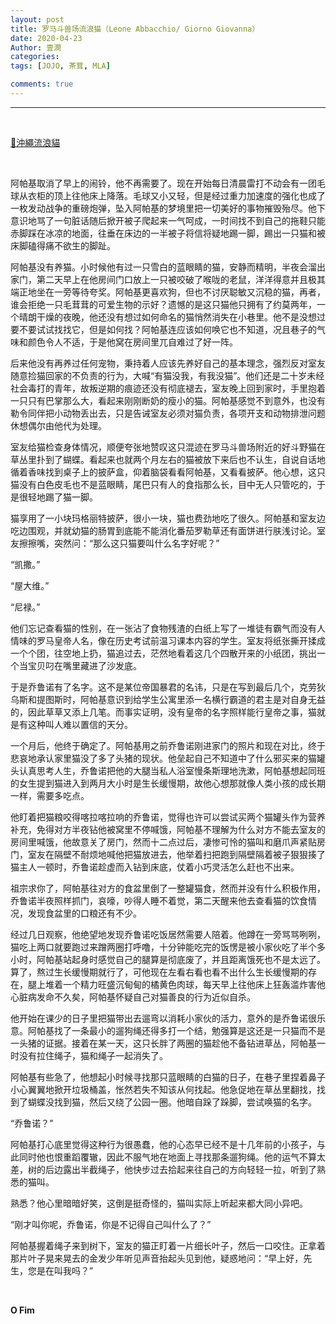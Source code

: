 ```yaml
---
layout: post
title: 罗马斗兽场流浪猫（Leone Abbacchio/ Giorno Giovanna）
date: 2020-04-23
Author: 壹澗
categories: 
tags: [JOJO, 茶茸, MLA]

comments: true
--- 
```


***

<br/>

[🎵沖繩流浪貓](https://www.youtube.com/watch?v=8XcIartGw2o "沖繩流浪貓")

<br/>

阿帕基取消了早上的闹铃，他不再需要了。现在开始每日清晨雷打不动会有一团毛球从衣柜的顶上往他床上降落。毛球又小又轻，但是经过重力加速度的强化也成了一枚发动战争的重磅炮弹，坠入阿帕基的梦境里把一切美好的事物摧毁殆尽。他下意识地骂了一句脏话随后掀开被子爬起来一气呵成，一时间找不到自己的拖鞋只能赤脚踩在冰凉的地面，往垂在床边的一半被子将信将疑地踢一脚，踢出一只猫和被床脚磕得痛不欲生的脚趾。

阿帕基没有养猫。小时候他有过一只雪白的蓝眼睛的猫，安静而精明，半夜会溜出家门，第二天早上在他房间门口放上一只被咬破了喉咙的老鼠，洋洋得意并且极其端正地坐在一旁等待夸奖。阿帕基更喜欢狗，但也不讨厌聪敏又沉稳的猫，再者，谁会拒绝一只毛茸茸的可爱生物的示好？遗憾的是这只猫他只拥有了约莫两年，一个晴朗干燥的夜晚，他还没有想过如何命名的猫悄然消失在小巷里。他不是没想过要不要试试找找它，但是如何找？阿帕基连应该如何唤它也不知道，况且巷子的气味和颜色令人不适，于是他窝在房间里兀自难过了好一阵。

后来他没有再养过任何宠物，秉持着人应该先养好自己的基本理念，强烈反对室友随意捡猫回家的不负责的行为，大喊“有猫没我，有我没猫”。他们还是二十岁未经社会毒打的青年，故叛逆期的痕迹还没有彻底褪去，室友晚上回到家时，手里抱着一只只有巴掌那么大，看起来刚刚断奶的瘦小的猫。阿帕基感觉不到意外，也没有勒令同伴把小动物丢出去，只是告诫室友必须对猫负责，各项开支和动物排泄问题休想偶尔由他代为处理。

室友给猫检查身体情况，顺便夸张地赞叹这只混迹在罗马斗兽场附近的好斗野猫在草丛里扑到了蝴蝶。看起来也就两个月左右的猫被放下来后也不认生，自说自话地循着香味找到桌子上的披萨盒，仰着脑袋看看阿帕基，又看看披萨。他心想，这只猫没有白色皮毛也不是蓝眼睛，尾巴只有人的食指那么长，目中无人只管吃的，于是很轻地踢了猫一脚。

猫享用了一小块玛格丽特披萨，很小一块，猫也费劲地吃了很久。阿帕基和室友边吃边围观，并就幼猫的肠胃到底能不能消化番茄罗勒草还有面饼进行肤浅讨论。室友擦擦嘴，突然问：“那么这只猫要叫什么名字好呢？”

“凯撒。”

“屋大维。”

“尼禄。”

他们忘记查看猫的性别，在一张沾了食物残渣的白纸上写了一堆徒有霸气而没有人情味的罗马皇帝人名，像在历史考试前温习课本内容的学生。室友将纸张撕开揉成一个个团，往空地上扔，猫追过去，茫然地看着这几个四散开来的小纸团，挑出一个当宝贝叼在嘴里藏进了沙发底。

于是乔鲁诺有了名字。这不是某位帝国暴君的名讳，只是在写到最后几个，克劳狄乌斯和提图斯时，阿帕基意识到给学生公寓里添一名横行霸道的君主是对自身无益的，因此草草又添上几笔。而事实证明，没有皇帝的名字照样能行皇帝之事，猫就是有这种叫人难以置信的天分。

一个月后，他终于确定了。阿帕基用之前乔鲁诺刚进家门的照片和现在对比，终于悲哀地承认家里猫没了多了头猪的现状。他垒起自己不知道中了什么邪买来的猫罐头认真思考人生，乔鲁诺把他的大腿当私人浴室慢条斯理地洗漱，阿帕基想起同班的女生提到猫进入到两月大小时是生长缓慢期，故他心想那就像人类小孩的成长期一样，需要多吃点。

他盯着把猫粮咬得喀拉喀拉响的乔鲁诺，觉得也许可以尝试买两个猫罐头作为营养补充，免得对方半夜钻他被窝里不停喊饿，阿帕基不理解为什么对方不能去室友的房间里喊饿，他故意关了房门，然而十二点过后，凄惨可怜的猫叫和磨爪声紧贴房门，室友在隔壁不耐烦地喊他把猫放进去，他举着扫把跑到隔壁隔着被子狠狠揍了猫主人一顿时，乔鲁诺趁虚而入钻到床底，仗着小巧灵活怎么赶也不出来。

祖宗求你了，阿帕基往对方的食盆里倒了一整罐猫食，然而并没有什么积极作用，乔鲁诺半夜照样抓门，哀嚎，吵得人睡不着觉，第二天醒来他去查看猫的饮食情况，发现食盆里的口粮还有不少。

经过几日观察，他绝望地发现乔鲁诺吃饭居然需要人陪着。他蹲在一旁骂骂咧咧，猫吃上两口就要跑过来蹭两圈打呼噜，十分钟能吃完的饭愣是被小家伙吃了半个多小时，阿帕基站起身时感觉自己的腿算是彻底废了，并且距离饿死也不是太远了。算了，熬过生长缓慢期就行了，可他现在左看右看也看不出什么生长缓慢期的存在，腿上堆着一个精力旺盛沉甸甸的橘黄色肉球，每天早上往他床上狂轰滥炸害他心脏病发命不久矣，阿帕基怀疑自己对猫善良的行为近似自杀。

他开始在课少的日子里把猫带出去遛弯以消耗小家伙的活力，意外的是乔鲁诺很乐意。阿帕基找了一条最小的遛狗绳还得多打一个结，勉强算是这还是一只猫而不是一头猪的证据。接着在某一天，这只长胖了两圈的猫趁他不备钻进草丛，阿帕基一时没有拉住绳子，猫和绳子一起消失了。

阿帕基有些急了，他想起小时候寻找那只蓝眼睛的白猫的日子，在巷子里捏着鼻子小心翼翼地掀开垃圾桶盖，怅然若失不知该从何找起。他急促地在草丛里翻找，找到了蝴蝶没找到猫，然后又绕了公园一圈。他暗自跺了跺脚，尝试唤猫的名字。

“乔鲁诺？”

阿帕基打心底里觉得这种行为很愚蠢，他的心态早已经不是十几年前的小孩子，与此同时他也恨重蹈覆辙，因此不服气地在地面上寻找那条遛狗绳。他的运气不算太差，树的后边露出半截绳子，他快步过去拾起来往自己的方向轻轻一拉，听到了熟悉的猫叫。

熟悉？他心里暗暗好笑，这倒是挺奇怪的，猫叫实际上听起来都大同小异吧。

“刚才叫你呢，乔鲁诺，你是不记得自己叫什么了？”

阿帕基握着绳子来到树下，室友的猫正盯着一片细长叶子，然后一口咬住。正拿着那片叶子晃来晃去的金发少年听见声音抬起头见到他，疑惑地问：“早上好，先生，您是在叫我吗？”

<br/>

**O Fim**
